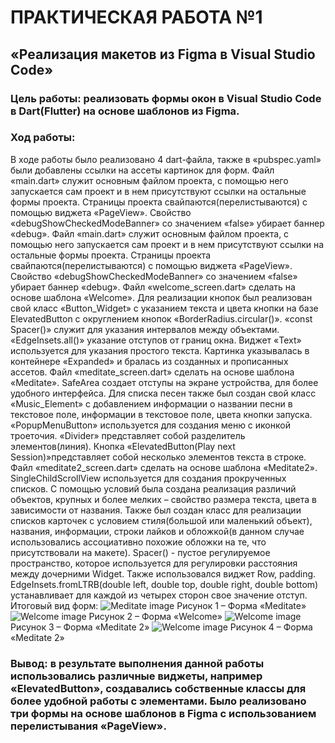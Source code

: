 # ПРАКТИЧЕСКАЯ РАБОТА №1
## «Реализация макетов из Figma в Visual Studio Code»
### Цель работы: реализовать формы окон в Visual Studio Code в Dart(Flutter) на основе шаблонов из Figma.
### Ход работы:
В ходе работы было реализовано 4 dart-файла, также в «pubspec.yaml» были добавлены ссылки на ассеты картинок для форм.
Файл «main.dart» служит основным файлом проекта, с помощью него запускается сам проект и в нем присутствуют ссылки на остальные формы проекта. Страницы проекта свайпаются(перелистываются) с помощью виджета «PageView». Свойство «debugShowCheckedModeBanner» со значением «false» убирает баннер «debug».
Файл «main.dart» служит основным файлом проекта, с помощью него запускается сам проект и в нем присутствуют ссылки на остальные формы проекта. Страницы проекта свайпаются(перелистываются) с помощью виджета «PageView». Свойство «debugShowCheckedModeBanner» со значением «false» убирает баннер «debug».
Файл «welcome_screen.dart» сделать на основе шаблона «Welcome». Для реализации кнопок был реализован свой класс «Button_Widget» с указанием текста и цвета кнопки на базе ElevatedButton с округлением кнопок «BorderRadius.circular()». «const Spacer()» служит для указания интервалов между объектами. «EdgeInsets.all()» указание отступов от границ окна. Виджет «Text» используется для указания простого текста. Картинка указывалась в контейнере «Expanded» и бралась из созданных и прописанных ассетов.
Файл «meditate_screen.dart» сделать на основе шаблона «Meditate». SafeArea создает отступы на экране устройства, для более удобного интерфейса. Для списка песен также был создан свой класс «Music_Element» с добавлением информации о названии песни в текстовое поле, информации в текстовое поле, цвета кнопки запуска. «PopupMenuButton» используется для создания меню с иконкой троеточия. «Divider» представляет собой разделитель элементов(линия). Кнопка «ElevatedButton(Play next Session)»представляет собой несколько элементов текста в строке.
Файл «meditate2_screen.dart» сделать на основе шаблона «Meditate2». SingleChildScrollView используется для создания прокрученных списков. С помощью условий была создана реализация различий объектов, крупных и более мелких – свойство размера текста, цвета в зависимости от названия. Также был создан класс для реализации списков карточек с условием стиля(большой или маленький объект), названия, информации, строки лайков и обложкой(в данном случае использовались ассоциативно похожие обложки на те, что присутствовали на макете). Spacer() - пустое регулируемое пространство, которое используется для регулировки расстояния между дочерними Widget. Также использовался виджет Row, padding. EdgeInsets.fromLTRB(double left, double top, double right, double bottom) устанавливает для каждой из четырех сторон свое значение отступ.
Итоговый вид форм:
![Meditate image](https://github.com/ShErBaKoVaMaRiA/Flutter_Dart_Projects/blob/PR_1/pr_flutter_1/assets/screenshot/meditate.jpeg)
Рисунок 1 – Форма «Meditate»
![Welcome image](https://github.com/ShErBaKoVaMaRiA/Flutter_Dart_Projects/blob/PR_1/pr_flutter_1/assets/screenshot/welcome.jpeg)
Рисунок 2 – Форма «Welcome»
![Welcome image](https://github.com/ShErBaKoVaMaRiA/Flutter_Dart_Projects/blob/PR_1/pr_flutter_1/assets/screenshot/meditate2_1.jpeg)
Рисунок 3 – Форма «Meditate 2» 
![Welcome image](https://github.com/ShErBaKoVaMaRiA/Flutter_Dart_Projects/blob/PR_1/pr_flutter_1/assets/screenshot/meditate2_2.jpeg)
Рисунок 4 – Форма «Meditate 2» 
### Вывод: в результате выполнения данной работы использовались различные виджеты, например «ElevatedButton», создавались собственные классы для более удобной работы с элементами. Было реализовано три формы на основе шаблонов в Figma с использованием перелистывания «PageView».


